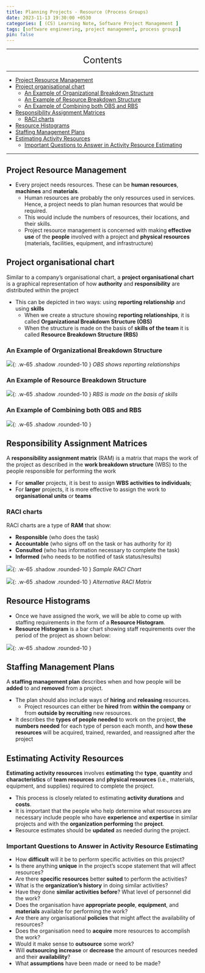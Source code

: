 ```yaml
---
title: Planning Projects - Resource (Process Groups)
date: 2023-11-13 19:30:00 +0530
categories: [ (CS) Learning Note, Software Project Management ]
tags: [software engineering, project management, process groups]
pin: false
---
```


---
<center><font size='5'> Contents </font></center>

---

<!-- TOC -->
  * [Project Resource Management](#project-resource-management)
  * [Project organisational chart](#project-organisational-chart)
    * [An Example of Organizational Breakdown Structure](#an-example-of-organizational-breakdown-structure)
    * [An Example of Resource Breakdown Structure](#an-example-of-resource-breakdown-structure)
    * [An Example of Combining both OBS and RBS](#an-example-of-combining-both-obs-and-rbs)
  * [Responsibility Assignment Matrices](#responsibility-assignment-matrices)
    * [RACI charts](#raci-charts)
  * [Resource Histograms](#resource-histograms)
  * [Staffing Management Plans](#staffing-management-plans)
  * [Estimating Activity Resources](#estimating-activity-resources)
    * [Important Questions to Answer in Activity Resource Estimating](#important-questions-to-answer-in-activity-resource-estimating)
<!-- TOC -->

---

## Project Resource Management

- Every project needs resources. These can be **human resources**, **machines** and **materials**.
  - Human resources are probably the only resources used in services. Hence, a project needs to plan human resources that would be required.
  - This would include the numbers of resources, their locations, and their skills.
  - Project resource management is concerned with making **effective use** of the **people** involved with a project and **physical resources** (materials, facilities, equipment, and infrastructure)

## Project organisational chart

Similar to a company’s organisational chart, a **project organisational chart** is a graphical representation of how **authority** and **responsibility** are distributed within the project
- This can be depicted in two ways: using **reporting relationship** and using **skills**
  - When we create a structure showing **reporting relationships**, it is called **Organizational Breakdown Structure (OBS)**
  - When the structure is made on the basis of **skills of the team** it is called **Resource Breakdown Structure (RBS)**

### An Example of Organizational Breakdown Structure

![](https://i.postimg.cc/BbdXg4kG/ppr1.png){: .w-65 .shadow .rounded-10 }
_OBS shows reporting relationships_

### An Example of Resource Breakdown Structure

![](https://i.postimg.cc/TPC1srF0/ppr2.png){: .w-65 .shadow .rounded-10 }
_RBS is made on the basis of skills_

### An Example of Combining both OBS and RBS

![](https://i.postimg.cc/6pQCppKM/ppr3.png){: .w-65 .shadow .rounded-10 }

## Responsibility Assignment Matrices

A **responsibility assignment matrix** (RAM) is a matrix that maps the work of the project as described in the **work breakdown structure** (WBS) to the people responsible for performing the work
- For **smaller** projects, it is best to assign **WBS activities to individuals**;
- For **larger** projects, it is more effective to assign the work to **organisational units** or **teams**

### RACI charts

RACI charts are a type of **RAM** that show:
- **Responsible** (who does the task)
- **Accountable** (who signs off on the task or has authority for it)
- **Consulted** (who has information necessary to complete the task)
- **Informed** (who needs to be notified of task status/results)

![](https://i.postimg.cc/T3SQ8DbV/ppr5.png){: .w-65 .shadow .rounded-10 }
_Sample RACI Chart_

![](https://i.postimg.cc/q74SRFQJ/ppr6.png){: .w-65 .shadow .rounded-10 }
_Alternative RACI Matrix_

## Resource Histograms

- Once we have assigned the work, we will be able to come up with staffing requirements in the form of a **Resource Histogram**.
- **Resource Histogram** is a bar chart showing staff requirements over the period of the project as shown
  below:

![](https://i.postimg.cc/SRPjQCh4/ppr7.png){: .w-65 .shadow .rounded-10 }

## Staffing Management Plans

A **staffing management plan** describes when and how people will be **added** to and **removed** from a project.
- The plan should also include ways of **hiring** and **releasing** resources.
  - Project resources can either be **hired** from **within the company** or from **outside by recruiting** new resources.
- It describes the **types of people needed** to work on the project, **the numbers needed** for each type of person each month, and **how these resources** will be acquired, trained, rewarded, and reassigned after the project

## Estimating Activity Resources

**Estimating activity resources** involves **estimating** the **type**, **quantity** and **characteristics** of **team resources** and **physical resources** (i.e., materials, equipment, and supplies) required to complete the project.
- This process is closely related to estimating **activity durations** and **costs**.
- It is important that the people who help determine what resources are necessary include people who have **experience** and **expertise** in similar projects and with the **organization performing** the **project**.
- Resource estimates should be **updated** as needed during the project.

### Important Questions to Answer in Activity Resource Estimating

- How **difficult** will it be to perform specific activities on this project?
- Is there anything **unique** in the project’s scope statement that will affect resources?
- Are there **specific resources** better **suited** to perform the activities?
- What is the **organization’s history** in doing similar activities?
- Have they done **similar activities before**? What level of personnel did the work?
- Does the organisation have **appropriate people**, **equipment**, and **materials** available for performing the work?
- Are there any organisational **policies** that might affect the availability of resources?
- Does the organisation need to **acquire** more resources to accomplish the work?
- Would it make sense to **outsource** some work?
- Will **outsourcing increase** or **decrease** the amount of resources needed and their **availability**?
- What **assumptions** have been made or need to be made?
